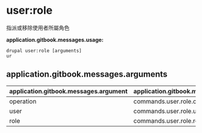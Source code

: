 # user:role
指派或移除使用者所屬角色

**application.gitbook.messages.usage:**
```
drupal user:role [arguments]
ur
```

## application.gitbook.messages.arguments
application.gitbook.messages.argument | application.gitbook.messages.details
---------|-------------
operation | commands.user.role.operation
user | commands.user.role.user
role | commands.user.role.role
